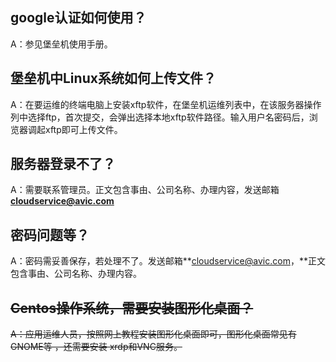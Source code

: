 ## google认证如何使用？

A：参见堡垒机使用手册。

## 堡垒机中Linux系统如何上传文件？

A：在要运维的终端电脑上安装xftp软件，在堡垒机运维列表中，在该服务器操作列中选择ftp，首次提交，会弹出选择本地xftp软件路径。输入用户名密码后，浏览器调起xftp即可上传文件。

## 服务器登录不了？

A：需要联系管理员。正文包含事由、公司名称、办理内容，发送邮箱**cloudservice@avic.com**

## 密码问题等？

A：密码需妥善保存，若处理不了。发送邮箱**cloudservice@avic.com，**正文包含事由、公司名称、办理内容。

## ~~Centos操作系统，需要安装图形化桌面？~~

~~A：应用运维人员，按照网上教程安装图形化桌面即可，图形化桌面常见有GNOME等 ，还需要安装 xrdp和VNC服务。~~

